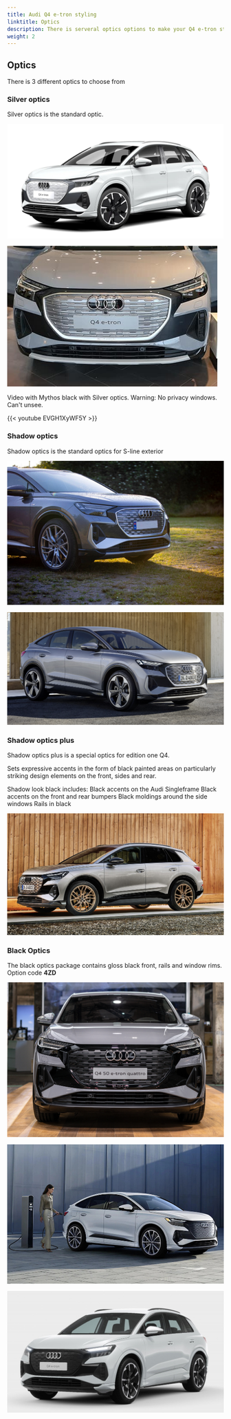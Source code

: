 ```yaml
---
title: Audi Q4 e-tron styling
linktitle: Optics
description: There is serveral optics options to make your Q4 e-tron stick out from the crowd
weight: 2
---
```


## Optics

There is 3 different optics to choose from

### Silver optics

Silver optics is the standard optic.

![Audi Q4 ](paint_glacierwhite_4.jpg "Audi Q4 Sportback 50 e-tron quattro in Glacier white")

![Audi Q4 ](silveroptics.jpg "Audi Q4 with silver optics")

Video with Mythos black with Silver optics. Warning: No privacy windows. Can't unsee.

{{< youtube EVGH1XyWF5Y >}}

### Shadow optics

Shadow optics is the standard optics for S-line exterior

![Shadow optics](shadowlook.jpg "Typhoon grey with shadow optics")

![Shadow optics](shadowlook2.jpg "Florett Silver with Shadow look and contrast color")

### Shadow optics plus

Shadow optics plus is a special optics for edition one Q4.

Sets expressive accents in the form of black painted areas on particularly striking design elements on the front, sides and rear.

Shadow look black includes:
Black accents on the Audi Singleframe
Black accents on the front and rear bumpers
Black moldings around the side windows
Rails in black

![Audi Q4 ](paint_typhoongrey_1.jpg "Audi Q4 50 e-tron quattro in typhoon grey and shadow look plus")

### Black Optics

The black optics package contains gloss black front, rails and window rims. Option code **4ZD**


![Audi Q4 ](optics_black_1.jpg "Audi Q4 50 e-tron sportback quattro in Stone grey black optics")


![Audi Q4 ](paint_glacierwhite_5.jpg "Audi Q4 Sportback 50 e-tron quattro in Glacier white with black optics")

![Audi Q4 ](paint_glacierwhite_3.jpg "Audi Q4 Sportback 50 e-tron quattro in Glacier white with black optics")


